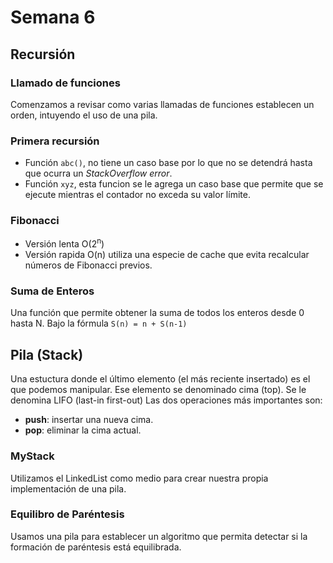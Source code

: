 # Semana 6
## Recursión
### Llamado de funciones
Comenzamos a revisar como varias llamadas de funciones establecen un orden, intuyendo el uso de una pila.
### Primera recursión
- Función `abc()`, no tiene un caso base por lo que no se detendrá hasta que ocurra un *StackOverflow error*.
- Función `xyz`, esta funcion se le agrega un caso base que permite que se ejecute mientras el contador no exceda su valor límite.
### Fibonacci
- Versión lenta O(2<sup>n</sup>)
- Versión rapida O(n) utiliza una especie de cache que evita recalcular números de Fibonacci previos.
### Suma de Enteros
Una función que permite obtener la suma de todos los enteros desde 0 hasta N. Bajo la fórmula `S(n) = n + S(n-1)`

## Pila (Stack)
Una estuctura donde el último elemento (el más reciente insertado) es el que podemos manipular. Ese elemento se denominado cima (top). Se le denomina LIFO (last-in first-out)
Las dos operaciones más importantes son:
- **push**: insertar una nueva cima.
- **pop**: eliminar la cima actual.

### MyStack
Utilizamos el LinkedList como medio para crear nuestra propia implementación de una pila.
### Equilibro de Paréntesis
Usamos una pila para establecer un algoritmo que permita detectar si la formación de paréntesis está equilibrada.